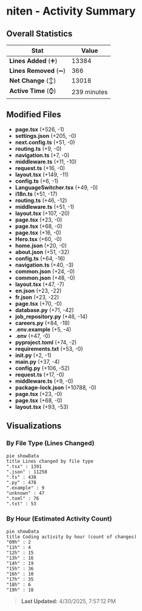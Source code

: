 # niten - Activity Summary 

## Overall Statistics

| Stat                   | Value                                                             |
| ---------------------- | ----------------------------------------------------------------- |
| **Lines Added** (➕)   | 13384                                          |
| **Lines Removed** (➖) | 366                                        |
| **Net Change** (↕)    | 13018                |
| **Active Time** (⌚)   | 239 minutes |


## Modified Files
- **page.tsx** (+526, -1)
- **settings.json** (+205, -0)
- **next.config.ts** (+51, -0)
- **routing.ts** (+9, -0)
- **navigation.ts** (+7, -0)
- **middleware.ts** (+11, -10)
- **request.ts** (+16, -0)
- **layout.tsx** (+149, -11)
- **config.ts** (+6, -1)
- **LanguageSwitcher.tsx** (+49, -0)
- **i18n.ts** (+51, -17)
- **routing.ts** (+46, -12)
- **middleware.ts** (+51, -1)
- **layout.tsx** (+107, -20)
- **page.tsx** (+23, -0)
- **page.tsx** (+68, -0)
- **page.tsx** (+16, -0)
- **Hero.tsx** (+60, -0)
- **home.json** (+20, -0)
- **about.json** (+51, -32)
- **config.ts** (+64, -16)
- **navigation.ts** (+40, -3)
- **common.json** (+24, -0)
- **common.json** (+48, -0)
- **layout.tsx** (+47, -7)
- **en.json** (+23, -22)
- **fr.json** (+23, -22)
- **page.tsx** (+70, -0)
- **database.py** (+71, -42)
- **job_repository.py** (+46, -14)
- **careers.py** (+84, -19)
- **.env.example** (+5, -4)
- **.env** (+47, -0)
- **pyproject.toml** (+74, -2)
- **requirements.txt** (+53, -0)
- **__init__.py** (+2, -1)
- **main.py** (+37, -4)
- **config.py** (+106, -52)
- **request.ts** (+17, -0)
- **middleware.ts** (+9, -0)
- **package-lock.json** (+10788, -0)
- **page.tsx** (+23, -0)
- **page.tsx** (+68, -0)
- **layout.tsx** (+93, -53)

## Visualizations

### By File Type (Lines Changed)

```mermaid
pie showData
title Lines changed by file type
".tsx" : 1391
".json" : 11258
".ts" : 438
".py" : 478
".example" : 9
"unknown" : 47
".toml" : 76
".txt" : 53
```

### By Hour (Estimated Activity Count)

```mermaid
pie showData
title Coding activity by hour (count of changes)
"09h" : 2
"11h" : 4
"12h" : 15
"13h" : 16
"14h" : 19
"15h" : 36
"16h" : 10
"17h" : 35
"18h" : 6
"19h" : 18
```


> **Last Updated:** 4/30/2025, 7:57:12 PM